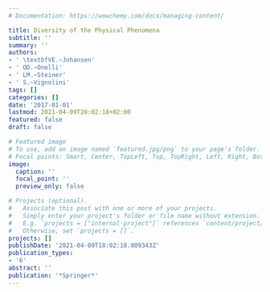 ```yaml
---
# Documentation: https://wowchemy.com/docs/managing-content/

title: Diversity of the Physical Phenomena
subtitle: ''
summary: ''
authors:
- ' \textbfVE.~Johansen'
- ' OD.~Onelli'
- ' LM.~Steiner'
- ' S.~Vignolini'
tags: []
categories: []
date: '2017-01-01'
lastmod: 2021-04-09T20:02:18+02:00
featured: false
draft: false

# Featured image
# To use, add an image named `featured.jpg/png` to your page's folder.
# Focal points: Smart, Center, TopLeft, Top, TopRight, Left, Right, BottomLeft, Bottom, BottomRight.
image:
  caption: ''
  focal_point: ''
  preview_only: false

# Projects (optional).
#   Associate this post with one or more of your projects.
#   Simply enter your project's folder or file name without extension.
#   E.g. `projects = ["internal-project"]` references `content/project/deep-learning/index.md`.
#   Otherwise, set `projects = []`.
projects: []
publishDate: '2021-04-09T18:02:18.809343Z'
publication_types:
- '6'
abstract: ''
publication: '*Springer*'
---
```

